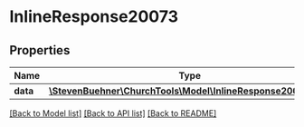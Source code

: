 # InlineResponse20073

## Properties
Name | Type | Description | Notes
------------ | ------------- | ------------- | -------------
**data** | [**\StevenBuehner\ChurchTools\Model\InlineResponse20073Data**](InlineResponse20073Data.md) |  | [optional] 

[[Back to Model list]](../../README.md#documentation-for-models) [[Back to API list]](../../README.md#documentation-for-api-endpoints) [[Back to README]](../../README.md)

